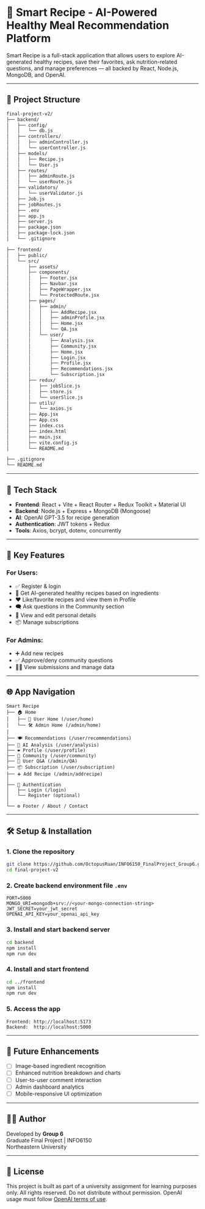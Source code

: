 # 🥗 Smart Recipe - AI-Powered Healthy Meal Recommendation Platform

Smart Recipe is a full-stack application that allows users to explore AI-generated healthy recipes, save their favorites, ask nutrition-related questions, and manage preferences — all backed by React, Node.js, MongoDB, and OpenAI.

---

## 📁 Project Structure

```bash
final-project-v2/
├── backend/
│   ├── config/
│   │   └── db.js
│   ├── controllers/
│   │   ├── adminController.js
│   │   └── userController.js
│   ├── models/
│   │   ├── Recipe.js
│   │   └── User.js
│   ├── routes/
│   │   ├── adminRoute.js
│   │   └── userRoute.js
│   ├── validators/
│   │   └── userValidator.js
│   ├── Job.js
│   ├── jobRoutes.js
│   ├── .env
│   ├── app.js
│   ├── server.js
│   ├── package.json
│   ├── package-lock.json
│   └── .gitignore

├── frontend/
│   ├── public/
│   └── src/
│       ├── assets/
│       ├── components/
│       │   ├── Footer.jsx
│       │   ├── Navbar.jsx
│       │   ├── PageWrapper.jsx
│       │   └── ProtectedRoute.jsx
│       ├── pages/
│       │   ├── admin/
│       │   │   ├── AddRecipe.jsx
│       │   │   ├── adminProfile.jsx
│       │   │   ├── Home.jsx
│       │   │   └── QA.jsx
│       │   └── user/
│       │       ├── Analysis.jsx
│       │       ├── Community.jsx
│       │       ├── Home.jsx
│       │       ├── Login.jsx
│       │       ├── Profile.jsx
│       │       ├── Recommendations.jsx
│       │       └── Subscription.jsx
│       ├── redux/
│       │   ├── jobSlice.js
│       │   ├── store.js
│       │   └── userSlice.js
│       ├── utils/
│       │   └── axios.js
│       ├── App.jsx
│       ├── App.css
│       ├── index.css
│       ├── index.html
│       ├── main.jsx
│       ├── vite.config.js
│       └── README.md

├── .gitignore
└── README.md
```

---

## 🚀 Tech Stack

- **Frontend**: React + Vite + React Router + Redux Toolkit + Material UI
- **Backend**: Node.js + Express + MongoDB (Mongoose)
- **AI**: OpenAI GPT-3.5 for recipe generation
- **Authentication**: JWT tokens + Redux
- **Tools**: Axios, bcrypt, dotenv, concurrently

---

## 🌟 Key Features

### For Users:
- ✅ Register & login
- 🧠 Get AI-generated healthy recipes based on ingredients
- ❤️ Like/favorite recipes and view them in Profile
- 🗨️ Ask questions in the Community section
- 🧾 View and edit personal details
- 📦 Manage subscriptions

### For Admins:
- ➕ Add new recipes
- ✅ Approve/deny community questions
- 🧑‍🍳 View submissions and manage data

---

## 🌐 App Navigation

```
Smart Recipe
├── 🏠 Home
│   ├── 🙋 User Home (/user/home)
│   └── 🛠️ Admin Home (/admin/home)
│
├── 🍽️ Recommendations (/user/recommendations)
├── 🧠 AI Analysis (/user/analysis)
├── ❤️ Profile (/user/profile)
├── 👥 Community (/user/community)
├── 💬 User Q&A (/admin/QA)
├── 📦 Subscription (/user/subscription)
├── ➕ Add Recipe (/admin/addrecipe)
│
├── 🔐 Authentication
│   ├── Login (/login)
│   └── Register (optional)
│
└── ⚙️ Footer / About / Contact
```

---

## 🛠️ Setup & Installation

### 1. Clone the repository
```bash
git clone https://github.com/OctopusRuan/INFO6150_FinalProject_Group6.git/final-project-v2.git
cd final-project-v2
```

### 2. Create backend environment file `.env`
```env
PORT=5000
MONGO_URI=mongodb+srv://<your-mongo-connection-string>
JWT_SECRET=your_jwt_secret
OPENAI_API_KEY=your_openai_api_key
```

### 3. Install and start backend server
```bash
cd backend
npm install
npm run dev
```

### 4. Install and start frontend
```bash
cd ../frontend
npm install
npm run dev
```

### 5. Access the app
```
Frontend: http://localhost:5173
Backend:  http://localhost:5000
```

---

## 🧠 Future Enhancements

- [ ] Image-based ingredient recognition
- [ ] Enhanced nutrition breakdown and charts
- [ ] User-to-user comment interaction
- [ ] Admin dashboard analytics
- [ ] Mobile-responsive UI optimization

---

## 👨‍💻 Author

Developed by **Group 6**  
Graduate Final Project | INFO6150  
Northeastern University

---

## 📄 License

This project is built as part of a university assignment for learning purposes only.
All rights reserved. Do not distribute without permission.
OpenAI usage must follow [OpenAI terms of use](https://openai.com/policies).

